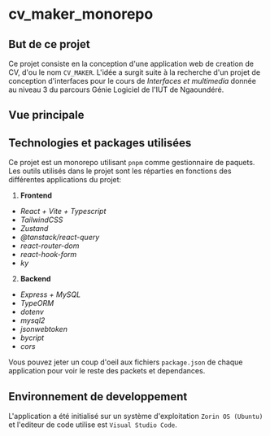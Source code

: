 # cv_maker_monorepo

## But de ce projet

Ce projet consiste en la conception d'une application web de creation de CV, d'ou le nom `CV_MAKER`.
L'idée a surgit suite à la recherche d'un projet de conception d'interfaces pour le cours de _Interfaces et multimedia_ donnée au niveau 3 du parcours Génie Logiciel de l'IUT de Ngaoundéré.

## Vue principale

<!-- image -->

## Technologies et packages utilisées

Ce projet est un monorepo utilisant `pnpm` comme gestionnaire de paquets. Les outils utilisés dans le projet sont les réparties en fonctions des différentes applications du projet:

1. **Frontend**

- _React + Vite + Typescript_
- _TailwindCSS_
- _Zustand_
- _@tanstack/react-query_
- _react-router-dom_
- _react-hook-form_
- _ky_

2. **Backend**

- _Express + MySQL_
- _TypeORM_
- _dotenv_
- _mysql2_
- _jsonwebtoken_
- _bycript_
- _cors_

Vous pouvez jeter un coup d'oeil aux fichiers `package.json` de chaque application pour voir le reste des packets et dependances.

## Environnement de developpement

L'application a été initialisé sur un système d'exploitation `Zorin OS (Ubuntu)` et l'editeur de code utilise est `Visual Studio Code`.
